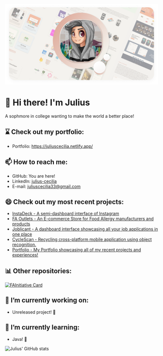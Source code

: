 ![Portfolio](https://github.com/juliuscecilia33/Portfolio/blob/main/public/images/Banner.png)

# 👋 Hi there! I'm Julius  

A sophmore in college wanting to make the world a better place!

## ⌛ Check out my portfolio: 
- Portfolio: https://juliuscecilia.netlify.app/ 

## 📫 How to reach me:
- GitHub: You are here!
- LinkedIn: [julius-cecilia](https://www.linkedin.com/in/julius-cecilia/)
- E-mail: juliuscecilia33@gmail.com

## 😄 Check out my most recent projects: 
- [InstaDeck - A semi-dashboard interface of Instagram](https://instadeck.netlify.app/)
- [FA Outlets - An E-commerce Store for Food Allergy manufacturers and products](https://faoutlets.netlify.app/)
- [Joblicant - A dashboard interface showcasing all your job applications in one place](https://github.com/juliuscecilia33/Joblicant)
- [CycleScan - Recycling cross-platform mobile application using object recognition.](https://github.com/bkenza/CycleScan)
- [Portfolio - My Portfolio showcasing all of my recent projects and experiences!](https://juliuscecilia.netlify.app/)

## 📊 Other repositories:
[![FAInitiative Card](https://github-readme-stats.vercel.app/api/pin/?username=juliuscecilia33&repo=FAInitiative&theme=vue-dark)](https://github.com/juliuscecilia33/FAInitiative)

## 🔭 I’m currently working on:
- Unreleased project! 👀

## 🌱 I’m currently learning:
- Java! 🧭

![Julius' GitHub stats](https://github-readme-stats.vercel.app/api?username=juliuscecilia33&show_icons=true&theme=vue-dark)



<!--
**juliuscecilia33/juliuscecilia33** is a ✨ _special_ ✨ repository because its `README.md` (this file) appears on your GitHub profile.

Here are some ideas to get you started:

- 🔭 I’m currently working on ...
- 🌱 I’m currently learning ...
- 👯 I’m looking to collaborate on ...
- 🤔 I’m looking for help with ...
- 💬 Ask me about ...
- 📫 How to reach me: ...
- 😄 Pronouns: ...
- ⚡ Fun fact: ...
-->
